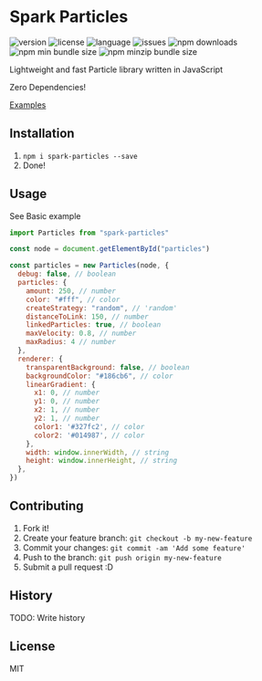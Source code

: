 # Spark Particles
![version](https://img.shields.io/npm/v/spark-particles?style=for-the-badge)
![license](https://img.shields.io/npm/l/spark-particles?style=for-the-badge)
![language](https://img.shields.io/github/languages/top/gelltorn/particles?style=for-the-badge)
![issues](https://img.shields.io/github/issues/gelltorn/particles?style=for-the-badge)
![npm downloads](https://img.shields.io/npm/dt/spark-particles?style=for-the-badge)
![npm min bundle size](https://img.shields.io/bundlephobia/min/spark-particles?style=for-the-badge)
![npm minzip bundle size](https://img.shields.io/bundlephobia/minzip/spark-particles?style=for-the-badge)

Lightweight and fast Particle library written in JavaScript

Zero Dependencies!

[Examples](https://gelltorn.github.io/particles/examples/)

## Installation
1. `npm i spark-particles --save`
2. Done!
## Usage
See Basic example

```javascript
import Particles from "spark-particles"

const node = document.getElementById("particles")

const particles = new Particles(node, {
  debug: false, // boolean
  particles: {
    amount: 250, // number
    color: "#fff", // color
    createStrategy: "random", // 'random'
    distanceToLink: 150, // number
    linkedParticles: true, // boolean
    maxVelocity: 0.8, // number
    maxRadius: 4 // number
  },
  renderer: {
    transparentBackground: false, // boolean
    backgroundColor: "#186cb6", // color
    linearGradient: {
      x1: 0, // number
      y1: 0, // number
      x2: 1, // number
      y2: 1, // number
      color1: '#327fc2', // color
      color2: '#014987', // color
    },
    width: window.innerWidth, // string
    height: window.innerHeight, // string
  },
})

```
## Contributing
1. Fork it!
2. Create your feature branch: `git checkout -b my-new-feature`
3. Commit your changes: `git commit -am 'Add some feature'`
4. Push to the branch: `git push origin my-new-feature`
5. Submit a pull request :D
## History
TODO: Write history
## License
MIT